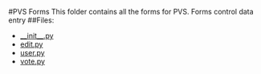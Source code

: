 #PVS Forms
This folder contains all the forms for PVS. Forms control data entry
##Files:
* [\_\_init\_\_.py](/admin/docs/pvs/form/__init__.py)
* [edit.py](/admin/docs/pvs/form/edit.py)
* [user.py](/admin/docs/pvs/form/user.py)
* [vote.py](/admin/docs/pvs/form/vote.py)
